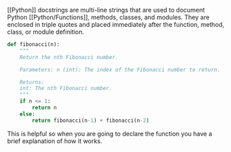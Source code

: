 [[Python]] docstrings are multi-line strings that are used to document Python [[Python/Functions]], methods, classes, and modules. They are enclosed in triple quotes and placed immediately after the function, method, class, or module definition.

```python
def fibonacci(n): 
	""" 
	Return the nth Fibonacci number. 

	Parameters: n (int): The index of the Fibonacci number to return. 

	Returns: 
	int: The nth Fibonacci number. 
	""" 
	if n <= 1: 
		return n 
	else: 
		return fibonacci(n-1) + fibonacci(n-2)
```

This is helpful so when you are going to declare the function you have a brief explanation of how it works.
